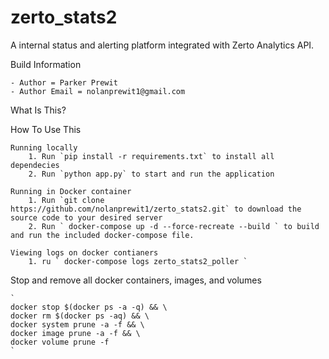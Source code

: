 # zerto_stats2
A internal status and alerting platform integrated with Zerto Analytics API.

Build Information 

    - Author = Parker Prewit
    - Author Email = nolanprewit1@gmail.com

What Is This? 


How To Use This 

    Running locally    
        1. Run `pip install -r requirements.txt` to install all dependecies
        2. Run `python app.py` to start and run the application

    Running in Docker container
        1. Run `git clone https://github.com/nolanprewit1/zerto_stats2.git` to download the source code to your desired server
        2. Run ` docker-compose up -d --force-recreate --build ` to build and run the included docker-compose file. 

    Viewing logs on docker contianers
        1. ru ` docker-compose logs zerto_stats2_poller `

Stop and remove all docker containers, images, and volumes

    `
    docker stop $(docker ps -a -q) && \
    docker rm $(docker ps -aq) && \
    docker system prune -a -f && \
    docker image prune -a -f && \
    docker volume prune -f 
    `
